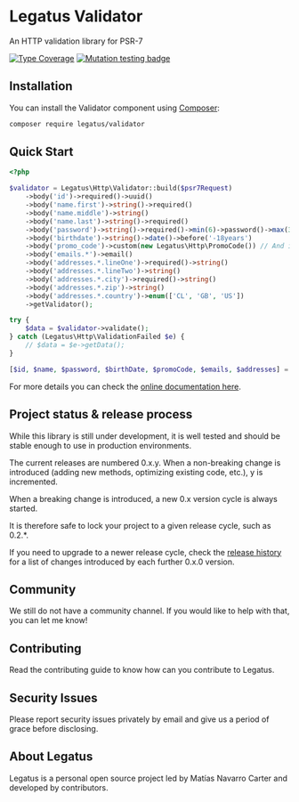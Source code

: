 Legatus Validator
========================

An HTTP validation library for PSR-7

[![Type Coverage](https://shepherd.dev/github/legatus-php/validator/coverage.svg)](https://shepherd.dev/github/legatus-php/validator)
[![Mutation testing badge](https://img.shields.io/endpoint?style=flat&url=https%3A%2F%2Fbadge-api.stryker-mutator.io%2Fgithub.com%2Flegatus-php%2Fvalidator%2Fmaster)](https://dashboard.stryker-mutator.io/reports/github.com/legatus-php/validator/master)

## Installation
You can install the Validator component using [Composer][composer]:

```bash
composer require legatus/validator
```

## Quick Start

```php
<?php

$validator = Legatus\Http\Validator::build($psr7Request)
    ->body('id')->required()->uuid()
    ->body('name.first')->string()->required()
    ->body('name.middle')->string()
    ->body('name.last')->string()->required()
    ->body('password')->string()->required()->min(6)->password()->max(30)
    ->body('birthdate')->string()->date()->before('-18years')
    ->body('promo_code')->custom(new Legatus\Http\PromoCode()) // And instance of rule or a callable
    ->body('emails.*')->email()
    ->body('addresses.*.lineOne')->required()->string()
    ->body('addresses.*.lineTwo')->string()
    ->body('addresses.*.city')->required()->string()
    ->body('addresses.*.zip')->string()
    ->body('addresses.*.country')->enum(['CL', 'GB', 'US'])
    ->getValidator();

try {
    $data = $validator->validate();
} catch (Legatus\Http\ValidationFailed $e) {
    // $data = $e->getData();
}

[$id, $name, $password, $birthDate, $promoCode, $emails, $addresses] = $data->values();

```

For more details you can check the [online documentation here][docs].

## Project status & release process

While this library is still under development, it is well tested and should be stable enough to use in production environments.

The current releases are numbered 0.x.y. When a non-breaking change is introduced (adding new methods, optimizing existing code, etc.), y is incremented.

When a breaking change is introduced, a new 0.x version cycle is always started.

It is therefore safe to lock your project to a given release cycle, such as 0.2.*.

If you need to upgrade to a newer release cycle, check the [release history][releases] for a list of changes introduced by each further 0.x.0 version.

## Community
We still do not have a community channel. If you would like to help with that, you can let me know!

## Contributing
Read the contributing guide to know how can you contribute to Legatus.

## Security Issues
Please report security issues privately by email and give us a period of grace before disclosing.

## About Legatus
Legatus is a personal open source project led by Matías Navarro Carter and developed by contributors.

[composer]: https://getcomposer.org/
[docs]: https://legatus.dev/components/validator
[releases]: https://github.com/legatus-php/validator/releases